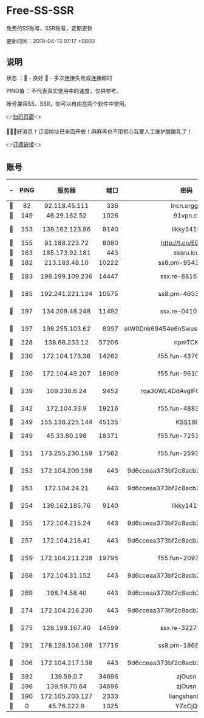 # Free-SS-SSR

免费的SS账号、SSR账号，定期更新

更新时间：2019-04-13 07:17 +0800

## 说明

状态     ：🙂 - 良好 🙁 - 多次连接失败或连接超时

PING值   ：不代表真实使用中的速度，仅供参考。

账号兼容SS、SSR，你可以自由在两个软件中使用。

👉[扫码页面](https://liesauer.github.io/Free-SS-SSR/)👈

🎉🎉🎉好消息！订阅地址已全面开放！麻麻再也不用担心我要人工维护酸酸乳了！

👉[订阅链接](https://www.liesauer.net/yogurt/subscribe?ACCESS_TOKEN=DAYxR3mMaZAsaqUb)👈

## 账号

|-|PING|服务器|端口|密码|加密方式|区域|
|:----:|:----:|:-----:|-----:|:----:|:----:|:----:|
|🙂|82|92.118.45.111|336|lncn.orgg8|rc4|JP|
|🙂|149|46.29.162.52|1026|91vpn.cf|rc4-md5|RU|
|🙂|153|139.162.123.96|9140|likky1415|aes-256-cfb|JP|
|🙂|155|91.188.223.72|8080|http://t.cn/EGJIyrl|rc4-md5|RU|
|🙂|163|185.173.92.181|443|sssru.icu|rc4-md5|RU|
|🙂|182|213.183.48.10|10222|ss8.pm-95437297|rc4-md5|RU|
|🙂|183|198.199.109.236|14447|ssx.re-88165327|aes-256-cfb|US|
|🙂|185|192.241.221.124|10575|ss8.pm-46330259|aes-256-cfb|US|
|🙂|197|134.209.48.248|11492|ssx.re-04101326|aes-256-cfb|US|
|🙂|197|198.255.103.62|8097|eIW0Dnk69454e6nSwuspv9DmS201tQ0D|aes-256-cfb|US|
|🙂|228|138.68.233.12|57206|npmTCK|rc4-md5|US|
|🙂|230|172.104.173.36|14262|f55.fun-43767369|aes-256-cfb|SG|
|🙂|230|172.104.49.207|18009|f55.fun-96101322|aes-256-cfb|SG|
|🙂|239|109.238.6.24|9452|rqa30WL4DdAvgIFG6Fs3znzTa|aes-256-cfb|FR|
|🙂|242|172.104.33.9|19216|f55.fun-48839243|aes-256-cfb|SG|
|🙂|249|155.138.225.144|45135|KSS18l|rc4-md5|US|
|🙂|249|45.33.80.198|18371|f55.fun-72515330|aes-256-cfb|US|
|🙂|251|173.255.230.159|17562|f55.fun-25931401|aes-256-cfb|US|
|🙂|252|172.104.209.198|443|9d6cceaa373bf2c8acb22e60b6a58be6|aes-256-cfb|US|
|🙂|253|172.104.24.21|443|9d6cceaa373bf2c8acb22e60b6a58be6|aes-256-cfb|US|
|🙂|254|139.162.185.76|9140|likky1415|aes-256-cfb|DE|
|🙂|255|172.104.215.24|443|9d6cceaa373bf2c8acb22e60b6a58be6|aes-256-cfb|US|
|🙂|257|172.104.218.41|443|9d6cceaa373bf2c8acb22e60b6a58be6|aes-256-cfb|US|
|🙂|259|172.104.211.238|19795|f55.fun-20974086|aes-256-cfb|US|
|🙂|268|172.104.31.152|443|9d6cceaa373bf2c8acb22e60b6a58be6|aes-256-cfb|US|
|🙂|269|198.74.58.40|443|9d6cceaa373bf2c8acb22e60b6a58be6|aes-256-cfb|US|
|🙂|274|172.104.218.230|443|9d6cceaa373bf2c8acb22e60b6a58be6|aes-256-cfb|US|
|🙂|275|128.199.167.40|14599|ssx.re-32273729|aes-256-cfb|SG|
|🙂|291|178.128.108.168|17716|ss8.pm-18684744|aes-256-cfb|SG|
|🙂|306|172.104.217.138|443|9d6cceaa373bf2c8acb22e60b6a58be6|aes-256-cfb|US|
|🙂|392|139.59.0.7|34696|zjOusn|chacha20|IN|
|🙂|396|139.59.70.64|34696|zjOusn|chacha20|IN|
|🙂|190|172.105.203.127|2333|liangshanbo|chacha20|JP|
|🙁|0|45.76.222.9|1025|YZcCjQ|rc4-md5|JP|
